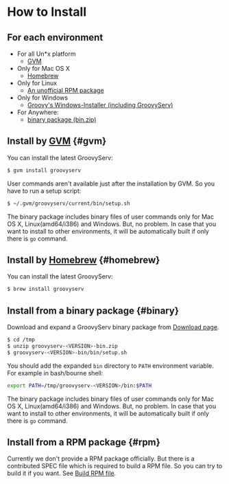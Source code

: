 How to Install
==============

## For each environment

* For all Un*x platform
    - [GVM](#gvm)
* Only for Mac OS X
    - [Homebrew](#homebrew)
* Only for Linux
    - [An unofficial RPM package](#rpm)
* Only for Windows
    - [Groovy's Windows-Installer (including GroovyServ)](http://groovy-lang.org/download.html)
* For Anywhere:
    - [binary package (bin.zip)](#binary)


## Install by [GVM](http://gvmtool.net/) {#gvm}

You can install the latest GroovyServ:

```sh
$ gvm install groovyserv
```

User commands aren't available just after the installation by GVM.
So you have to run a setup script:

```sh
$ ~/.gvm/groovyserv/current/bin/setup.sh
```

The binary package includes binary files of user commands only for Mac OS X, Linux(amd64/i386) and Windows.
But, no problem.
In case that you want to install to other environments, it will be automatically built if only there is `go` command.


## Install by [Homebrew](http://mxcl.github.com/homebrew/) {#homebrew}

You can install the latest GroovyServ:

```sh
$ brew install groovyserv
```


## Install from a binary package {#binary}

Download and expand a GroovyServ binary package from [Download page](download.md).

```sh
$ cd /tmp
$ unzip groovyserv-<VERSION>-bin.zip
$ groovyserv-<VERSION>-bin/bin/setup.sh
```

You should add the expanded `bin` directory to `PATH` environment variable.
For example in bash/bourne shell:

```sh
export PATH=/tmp/groovyserv-<VERSION>/bin:$PATH
```

The binary package includes binary files of user commands only for Mac OS X, Linux(amd64/i386) and Windows.
But, no problem.
In case that you want to install to other environments, it will be automatically built if only there is `go` command.


## Install from a RPM package {#rpm}

Currently we don't provide a RPM package officially.
But there is a contributed SPEC file which is required to build a RPM file.
So you can try to build it if you want.
See [Build RPM file](howtobuild.md#rpm).
